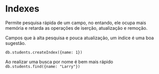 # Indexes

Permite pesquisa rápida de um campo, no entando, ele ocupa mais memória e retarda as operações de iserção, atualização e remoção.

Campos que à alta pesquisa e pouca atualização, um índice é uma boa sugestão.

``db.students.createIndex({name: 1})``

Ao realizar uma busca por nome é bem mais rápido
``db.students.find({name: "Larry"})``
